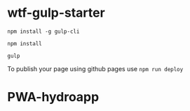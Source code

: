 # wtf-gulp-starter

`npm install -g gulp-cli`

`npm install`

`gulp`

To publish your page using github pages use `npm run deploy`
# PWA-hydroapp
